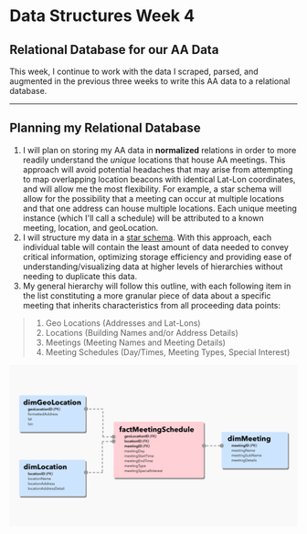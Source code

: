 # Data Structures Week 4

## Relational Database for our AA Data
This week, I continue to work with the data I scraped, parsed, and augmented in the previous three weeks to write this AA data to a relational database.


----
## Planning my Relational Database
1. I will plan on storing my AA data in **normalized** relations in order to more readily understand the *unique* locations that house AA meetings. This approach will avoid potential headaches that may arise from attempting to map overlapping location beacons with identical Lat-Lon coordinates, and will allow me the most flexibility. For example, a star schema will allow for the possibility that a meeting can occur at multiple locations and that one address can house multiple locations. Each unique meeting instance (which I'll call a schedule) will be attributed to a known meeting, location, and geoLocation.
2. I will structure my data in a [star schema](https://medium.com/data-ops/why-do-i-need-a-star-schema-338c1b029430). With this approach, each individual table will contain the least amount of data needed to convey critical information, optimizing storage efficiency and providing ease of understanding/visualizing data at higher levels of hierarchies without needing to duplicate this data.
3. My general hierarchy will follow this outline, with each following item in the list constituting a more granular piece of data about a specific meeting that inherits characteristics from all proceeding data points:

>1. Geo Locations (Addresses and Lat-Lons)
>2. Locations (Building Names and/or Address Details)
>3. Meetings (Meeting Names and Meeting Details)
>4. Meeting Schedules (Day/Times, Meeting Types, Special Interest)

![](png/week4_dataSchema.png)
